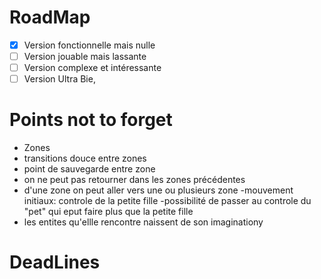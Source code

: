 # RoadMap

 - [x] Version fonctionnelle mais nulle
 - [ ] Version jouable mais lassante
 - [ ] Version complexe et intéressante
 - [ ] Version Ultra Bie,

# Points not to forget  
- Zones
- transitions douce entre zones
- point de sauvegarde entre zone
- on ne peut pas retourner dans les zones précédentes
- d'une zone on peut aller vers une ou plusieurs zone
-mouvement initiaux: controle de la petite fille
-possibilité de passer au controle du "pet" qui eput faire plus que la petite fille
- les entites qu'ellle rencontre naissent de son imaginationy

# DeadLines